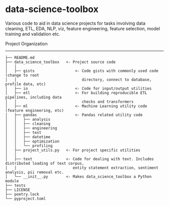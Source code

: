 data-science-toolbox
=====================

Various code to aid in data science projects for tasks involving data cleaning,
ETL, EDA, NLP, viz, feature engineering, feature selection, model training and validation etc.

Project Organization

---------------------
    ├── README.md              
    ├── data_science_toolbox   <- Project source code
    │   │
    │   ├── gists                  <- Code gists with commonly used code (change to root
    │   │                             directory, connect to database, profile data, etc)
    │   ├── io                     <- Code for input/output utilities
    │   ├── etl                    <- For building reproducible ETL pipelines, including data
    │   │                             checks and transformers
    │   ├── ml                     <- Machine Learning utility code (feature engineering, etc) 
    │   ├── pandas                 <- Pandas related utility code
    │   │   ├── analysis                  
    │   │   ├── cleaning
    │   │   ├── engineering
    │   │   ├── text    
    │   │   ├── datetime     
    │   │   ├── optimization       
    │   │   └── profiling   
    │   ├── project_utils.py   <- For project specific utilities
    │   │
    │   ├── text               <- Code for dealing with text. Includes distributed loading of text corpus, 
    │   │                         entity statement extraction, sentiment analysis, pii removal etc.
    │   └── __init__.py        <- Makes data_science_toolbox a Python module               
    ├── tests
    ├── LICENSE
    ├── poetry.lock
    └── pyproject.toml 